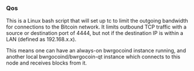 ### Qos ###

This is a Linux bash script that will set up tc to limit the outgoing bandwidth for connections to the Bitcoin network. It limits outbound TCP traffic with a source or destination port of 4444, but not if the destination IP is within a LAN (defined as 192.168.x.x).

This means one can have an always-on bwrgocoind instance running, and another local bwrgocoind/bwrgocoin-qt instance which connects to this node and receives blocks from it.

